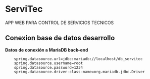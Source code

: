# ServiTec
APP WEB PARA CONTROL DE SERVICIOS TECNICOS


## Conexion base de datos desarrollo

**Datos de conexión a MariaDB back-end**
```
    spring.datasource.url=jdbc:mariadb://localhost/db_servitec
    spring.datasource.username=root
    spring.datasource.password=1234
    spring.datasource.driver-class-name=org.mariadb.jdbc.Driver

```
